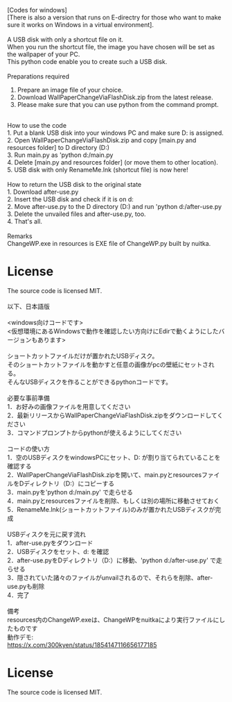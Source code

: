 [Codes for windows]<br>
[There is also a version that runs on E-directry for those who want to make sure it works on Windows in a virtual environment].<br>
<br>
A USB disk with only a shortcut file on it.<br>
When you run the shortcut file, the image you have chosen will be set as the wallpaper of your PC.<br>
This python code enable you to create such a USB disk.<br>
<br>
Preparations required<br>
1. Prepare an image file of your choice.<br>
2. Download WallPaperChangeViaFlashDisk.zip from the latest release.<br>
3. Please make sure that you can use python from the command prompt.<br>
<br>
How to use the code<br>
1. Put a blank USB disk into your windows PC and make sure D: is assigned.<br>
2. Open WallPaperChangeViaFlashDisk.zip and copy [main.py and resources folder] to D directory (D:)<br>
3. Run main.py as 'python d:/main.py<br>
4. Delete [main.py and resources folder] 
(or move them to other location).<br>
5. USB disk with only RenameMe.lnk (shortcut file) is now here!<br>
<br>
How to return the USB disk to the original state<br>
1. Download after-use.py<br>
2. Insert the USB disk and check if it is on d:<br>
2. Move after-use.py to the D directory (D:) and run 'python d:/after-use.py<br>
3. Delete the unvailed files and after-use.py, too.<br>
4. That's all.<br>
<br>
Remarks<br>
ChangeWP.exe in resources is EXE file of ChangeWP.py built by nuitka.<br>

# License
The source code is licensed MIT.<br>
<br>
以下、日本語版<br>
<br>
<windows向けコードです><br>
<仮想環境にあるWindowsで動作を確認したい方向けにEdirで動くようにしたバージョンもあります><br>
<br>
ショートカットファイルだけが置かれたUSBディスク。<br>
そのショートカットファイルを動かすと任意の画像がpcの壁紙にセットされる。<br>
そんなUSBディスクを作ることができるpythonコードです。<br>
<br>
必要な事前準備<br>
1．お好みの画像ファイルを用意してください<br>
2．最新リリースからWallPaperChangeViaFlashDisk.zipをダウンロードしてください<br>
3．コマンドプロンプトからpythonが使えるようにしてください<br>
<br>
コードの使い方<br>
1．空のUSBディスクをwindowsPCにセット、D: が割り当てられていることを確認する<br>
2．WallPaperChangeViaFlashDisk.zipを開いて、main.pyとresourcesファイルをDディレクトリ（D:）にコピーする<br>
3．main.pyを'python d:/main.py' で走らせる<br>
4．main.pyとresourcesファイルを削除、もしくは別の場所に移動させておく<br>
5．RenameMe.lnk(ショートカットファイル)のみが置かれたUSBディスクが完成<br>
<br>
USBディスクを元に戻す流れ<br>
1．after-use.pyをダウンロード<br>
2．USBディスクをセット、d: を確認<br>
2．after-use.pyをDディレクトリ（D:）に移動、'python d:/after-use.py' で走らせる<br>
3．隠されていた諸々のファイルがunvailされるので、それらを削除、after-use.pyも削除<br>
4．完了<br>
<br>
備考<br>
resources内のChangeWP.exeは、ChangeWPをnuitkaにより実行ファイルにしたものです<br>
動作デモ:<br>
https://x.com/300kyen/status/1854147116656177185

# License
The source code is licensed MIT.